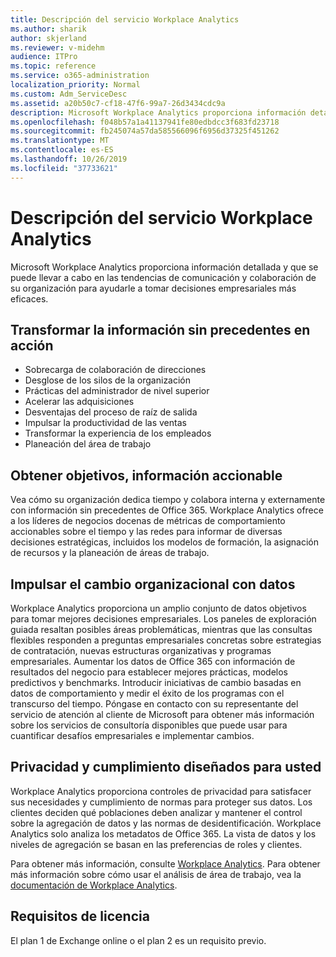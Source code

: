 ```yaml
---
title: Descripción del servicio Workplace Analytics
ms.author: sharik
author: skjerland
ms.reviewer: v-midehm
audience: ITPro
ms.topic: reference
ms.service: o365-administration
localization_priority: Normal
ms.custom: Adm_ServiceDesc
ms.assetid: a20b50c7-cf18-47f6-99a7-26d3434cdc9a
description: Microsoft Workplace Analytics proporciona información detallada y que se puede llevar a cabo en las tendencias de comunicación y colaboración de su organización para ayudarle a tomar decisiones empresariales más eficaces.
ms.openlocfilehash: f048b57a1a41137941fe80edbdcc3f683fd23718
ms.sourcegitcommit: fb245074a57da585566096f6956d37325f451262
ms.translationtype: MT
ms.contentlocale: es-ES
ms.lasthandoff: 10/26/2019
ms.locfileid: "37733621"
---
```

# <a name="workplace-analytics-service-description"></a>Descripción del servicio Workplace Analytics

Microsoft Workplace Analytics proporciona información detallada y que se puede llevar a cabo en las tendencias de comunicación y colaboración de su organización para ayudarle a tomar decisiones empresariales más eficaces.

## <a name="transform-unprecedented-insights-into-action"></a>Transformar la información sin precedentes en acción

* Sobrecarga de colaboración de direcciones
* Desglose de los silos de la organización
* Prácticas del administrador de nivel superior
* Acelerar las adquisiciones
* Desventajas del proceso de raíz de salida
* Impulsar la productividad de las ventas
* Transformar la experiencia de los empleados
* Planeación del área de trabajo

## <a name="gain-objective-actionable-insights"></a>Obtener objetivos, información accionable

Vea cómo su organización dedica tiempo y colabora interna y externamente con información sin precedentes de Office 365. Workplace Analytics ofrece a los líderes de negocios docenas de métricas de comportamiento accionables sobre el tiempo y las redes para informar de diversas decisiones estratégicas, incluidos los modelos de formación, la asignación de recursos y la planeación de áreas de trabajo.

## <a name="drive-organizational-change-with-data"></a>Impulsar el cambio organizacional con datos

Workplace Analytics proporciona un amplio conjunto de datos objetivos para tomar mejores decisiones empresariales. Los paneles de exploración guiada resaltan posibles áreas problemáticas, mientras que las consultas flexibles responden a preguntas empresariales concretas sobre estrategias de contratación, nuevas estructuras organizativas y programas empresariales. Aumentar los datos de Office 365 con información de resultados del negocio para establecer mejores prácticas, modelos predictivos y benchmarks. Introducir iniciativas de cambio basadas en datos de comportamiento y medir el éxito de los programas con el transcurso del tiempo. Póngase en contacto con su representante del servicio de atención al cliente de Microsoft para obtener más información sobre los servicios de consultoría disponibles que puede usar para cuantificar desafíos empresariales e implementar cambios.

## <a name="privacy-and-compliance-designed-for-you"></a>Privacidad y cumplimiento diseñados para usted

Workplace Analytics proporciona controles de privacidad para satisfacer sus necesidades y cumplimiento de normas para proteger sus datos. Los clientes deciden qué poblaciones deben analizar y mantener el control sobre la agregación de datos y las normas de desidentificación. Workplace Analytics solo analiza los metadatos de Office 365. La vista de datos y los niveles de agregación se basan en las preferencias de roles y clientes.

Para obtener más información, consulte [Workplace Analytics](https://go.microsoft.com/fwlink/?linkid=852492). Para obtener más información sobre cómo usar el análisis de área de trabajo, vea la [documentación de Workplace Analytics](https://docs.microsoft.com/workplace-analytics/).
  
## <a name="licensing-requirements"></a>Requisitos de licencia

El plan 1 de Exchange online o el plan 2 es un requisito previo.
